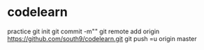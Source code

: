 # codelearn
practice
git init
git  commit -m""
git remote add origin https://github.com/south9/codelearn.git
git push =u origin master
